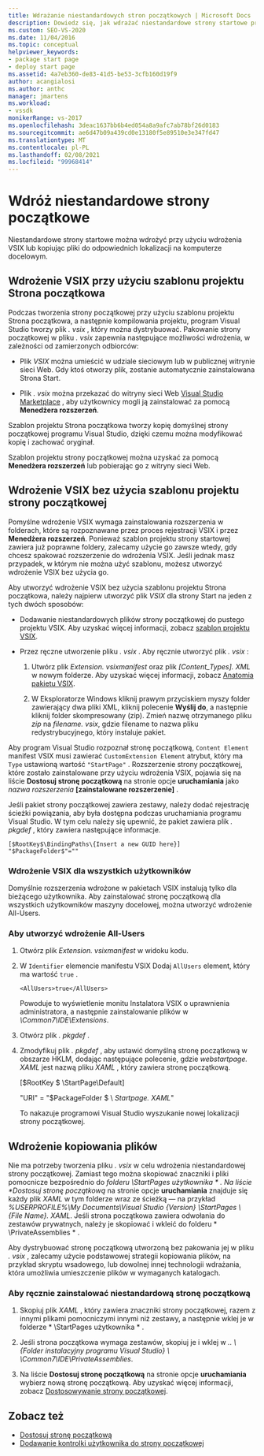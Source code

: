 ```yaml
---
title: Wdrażanie niestandardowych stron początkowych | Microsoft Docs
description: Dowiedz się, jak wdrażać niestandardowe strony startowe przy użyciu wdrożenia VSIX lub kopiując pliki do odpowiednich lokalizacji na komputerze docelowym.
ms.custom: SEO-VS-2020
ms.date: 11/04/2016
ms.topic: conceptual
helpviewer_keywords:
- package start page
- deploy start page
ms.assetid: 4a7eb360-de83-41d5-be53-3cfb160d19f9
author: acangialosi
ms.author: anthc
manager: jmartens
ms.workload:
- vssdk
monikerRange: vs-2017
ms.openlocfilehash: 3deac1637bb6b4ed054a8a9afc7ab78bf26d0183
ms.sourcegitcommit: ae6d47b09a439cd0e13180f5e89510e3e347fd47
ms.translationtype: MT
ms.contentlocale: pl-PL
ms.lasthandoff: 02/08/2021
ms.locfileid: "99968414"
---
```

# <a name="deploy-custom-start-pages"></a>Wdróż niestandardowe strony początkowe

Niestandardowe strony startowe można wdrożyć przy użyciu wdrożenia VSIX lub kopiując pliki do odpowiednich lokalizacji na komputerze docelowym.

## <a name="vsix-deployment-by-using-the-start-page-project-template"></a>Wdrożenie VSIX przy użyciu szablonu projektu Strona początkowa

Podczas tworzenia strony początkowej przy użyciu szablonu projektu Strona początkowa, a następnie kompilowania projektu, program Visual Studio tworzy plik *. vsix* , który można dystrybuować. Pakowanie strony początkowej w pliku *. vsix* zapewnia następujące możliwości wdrożenia, w zależności od zamierzonych odbiorców:

- Plik *VSIX* można umieścić w udziale sieciowym lub w publicznej witrynie sieci Web. Gdy ktoś otworzy plik, zostanie automatycznie zainstalowana Strona Start.

- Plik *. vsix* można przekazać do witryny sieci Web [Visual Studio Marketplace](https://marketplace.visualstudio.com/) , aby użytkownicy mogli ją zainstalować za pomocą **Menedżera rozszerzeń**.

Szablon projektu Strona początkowa tworzy kopię domyślnej strony początkowej programu Visual Studio, dzięki czemu można modyfikować kopię i zachować oryginał.

Szablon projektu strony początkowej można uzyskać za pomocą **Menedżera rozszerzeń** lub pobierając go z witryny sieci Web.

## <a name="vsix-deployment-without-using-the-start-page-project-template"></a>Wdrożenie VSIX bez użycia szablonu projektu strony początkowej
 Pomyślne wdrożenie VSIX wymaga zainstalowania rozszerzenia w folderach, które są rozpoznawane przez proces rejestracji VSIX i przez **Menedżera rozszerzeń**. Ponieważ szablon projektu strony startowej zawiera już poprawne foldery, zalecamy użycie go zawsze wtedy, gdy chcesz spakować rozszerzenie do wdrożenia VSIX. Jeśli jednak masz przypadek, w którym nie można użyć szablonu, możesz utworzyć wdrożenie VSIX bez użycia go.

 Aby utworzyć wdrożenie VSIX bez użycia szablonu projektu Strona początkowa, należy najpierw utworzyć plik *VSIX* dla strony Start na jeden z tych dwóch sposobów:

- Dodawanie niestandardowych plików strony początkowej do pustego projektu VSIX. Aby uzyskać więcej informacji, zobacz [szablon projektu VSIX](../extensibility/vsix-project-template.md).

- Przez ręczne utworzenie pliku *. vsix* . Aby ręcznie utworzyć plik *. vsix* :

   1. Utwórz plik *Extension. vsixmanifest* oraz plik *[Content_Types]. XML* w nowym folderze. Aby uzyskać więcej informacji, zobacz [Anatomia pakietu VSIX](../extensibility/anatomy-of-a-vsix-package.md).

   2. W Eksploratorze Windows kliknij prawym przyciskiem myszy folder zawierający dwa pliki XML, kliknij polecenie **Wyślij do**, a następnie kliknij folder skompresowany (zip). Zmień nazwę otrzymanego pliku *zip* na *filename. vsix*, gdzie filename to nazwa pliku redystrybucyjnego, który instaluje pakiet.

Aby program Visual Studio rozpoznał stronę początkową, `Content Element` manifest VSIX musi zawierać `CustomExtension Element` atrybut, który ma `Type` ustawioną wartość `"StartPage"` . Rozszerzenie strony początkowej, które zostało zainstalowane przy użyciu wdrożenia VSIX, pojawia się na liście **Dostosuj stronę początkową** na stronie opcje **uruchamiania** jako *nazwa rozszerzenia* **[zainstalowane rozszerzenie]** .

Jeśli pakiet strony początkowej zawiera zestawy, należy dodać rejestrację ścieżki powiązania, aby była dostępna podczas uruchamiania programu Visual Studio. W tym celu należy się upewnić, że pakiet zawiera plik *. pkgdef* , który zawiera następujące informacje.

```
[$RootKey$\BindingPaths\{Insert a new GUID here}]
"$PackageFolder$"=""
```

### <a name="vsix-deployment-for-all-users"></a>Wdrożenie VSIX dla wszystkich użytkowników
 Domyślnie rozszerzenia wdrożone w pakietach VSIX instalują tylko dla bieżącego użytkownika. Aby zainstalować stronę początkową dla wszystkich użytkowników maszyny docelowej, można utworzyć wdrożenie All-Users.

### <a name="to-create-an-all-users-deployment"></a>Aby utworzyć wdrożenie All-Users

1. Otwórz plik *Extension. vsixmanifest* w widoku kodu.

2. W `Identifier` elemencie manifestu VSIX Dodaj `AllUsers` element, który ma wartość `true` .

    ```
    <AllUsers>true</AllUsers>
    ```

     Powoduje to wyświetlenie monitu Instalatora VSIX o uprawnienia administratora, a następnie zainstalowanie plików w *\Common7\IDE\Extensions*.

3. Otwórz plik *. pkgdef* .

4. Zmodyfikuj plik *. pkgdef* , aby ustawić domyślną stronę początkową w obszarze HKLM, dodając następujące polecenie, gdzie *webstartpage. XAML* jest nazwą pliku *XAML* , który zawiera stronę początkową.

     [$RootKey $ \StartPage\Default]

     "URI" = "$PackageFolder $ \\ *Startpage. XAML*"

     To nakazuje programowi Visual Studio wyszukanie nowej lokalizacji strony początkowej.

## <a name="file-copy-deployment"></a>Wdrożenie kopiowania plików
 Nie ma potrzeby tworzenia pliku *. vsix* w celu wdrożenia niestandardowej strony początkowej. Zamiast tego można skopiować znaczniki i pliki pomocnicze bezpośrednio do <em>folderu \StartPages użytkownika \* . Na liście **Dostosuj stronę początkową</em>* na stronie opcje **uruchamiania** znajduje się każdy plik *XAML* w tym folderze wraz ze ścieżką — na przykład *%USERPROFILE%\My Documents\Visual Studio {Version} \StartPages \\ {File Name}. XAML*. Jeśli strona początkowa zawiera odwołania do zestawów prywatnych, należy je skopiować i wkleić do folderu * \PrivateAssemblies \* .

 Aby dystrybuować stronę początkową utworzoną bez pakowania jej w pliku *. vsix* , zalecamy użycie podstawowej strategii kopiowania plików, na przykład skryptu wsadowego, lub dowolnej innej technologii wdrażania, która umożliwia umieszczenie plików w wymaganych katalogach.

### <a name="to-manually-install-a-custom-start-page"></a>Aby ręcznie zainstalować niestandardową stronę początkową

1. Skopiuj plik *XAML* , który zawiera znaczniki strony początkowej, razem z innymi plikami pomocniczymi innymi niż zestawy, a następnie wklej je w folderze * \StartPages użytkownika \* .

2. Jeśli strona początkowa wymaga zestawów, skopiuj je i wklej w *.. \\ {Folder instalacyjny programu Visual Studio} \\ \Common7\IDE\PrivateAssemblies*.

3. Na liście **Dostosuj stronę początkową** na stronie opcje **uruchamiania** wybierz nową stronę początkową. Aby uzyskać więcej informacji, zobacz [Dostosowywanie strony początkowej](../ide/customizing-the-start-page-for-visual-studio.md).

## <a name="see-also"></a>Zobacz też

- [Dostosuj stronę początkową](../ide/customizing-the-start-page-for-visual-studio.md)
- [Dodawanie kontrolki użytkownika do strony początkowej](../extensibility/adding-user-control-to-the-start-page.md)
